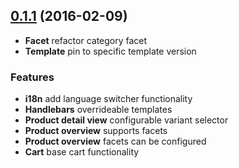<a name="0.1.1"></a>
## [0.1.1](https://github.com/commercetools/commercetools-sunrise-php/compare/v0.1.0...v0.1.1) (2016-02-09)

* **Facet** refactor category facet
* **Template** pin to specific template version


<a name="0.1.0"></a>

### Features
* **i18n** add language switcher functionality
* **Handlebars** overrideable templates
* **Product detail view** configurable variant selector
* **Product overview** supports facets
* **Product overview** facets can be configured
* **Cart** base cart functionality
